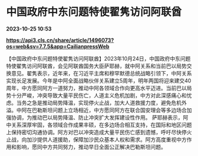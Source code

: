 # 中国政府中东问题特使翟隽访问阿联酋

**2023-10-25 10:53**

**https://api3.cls.cn/share/article/1496073?os=web&sv=7.7.5&app=CailianpressWeb**

【中国政府中东问题特使翟隽访问阿联酋】2023年10月24日，中国政府中东问题特使翟隽访问阿联酋，会见阿联酋国务大臣萨耶赫，就中阿关系和当前巴以局势交换意见。翟隽表示，近年来，在习近平主席和穆罕默德总统战略引领下，中阿关系实现长足发展。今年是中阿全面战略伙伴关系建立5周年，明年两国将迎来建交40周年，中方愿同阿方一道努力，推动中阿各领域合作向更高水平迈进。当前巴以局势十分严峻，冲突导致大量平民伤亡，人道主义危机加剧，中方对此深感痛心和忧虑。当务之急是推动局势降温，实现停火止战，加大人道救援力度，避免危机外溢。中阿在巴勒斯坦问题上立场相近，中方愿同阿方在联合国安理会等多边场合加强协调，为推动巴以局势降温、防止冲突扩大发挥建设性作用。 萨耶赫表示，阿中关系深厚牢固，各领域合作成果丰硕，在多边场合相互支持，在国际和地区问题上保持密切沟通协调。阿方对巴以冲突造成大量平民伤亡感到遗憾，呼吁尽快停火止战，向加沙提供人道援助，保障加沙民众基本人权和需求。阿方高度重视中方作用和影响，愿同中方共同努力，推动早日全面公正解决巴勒斯坦问题。